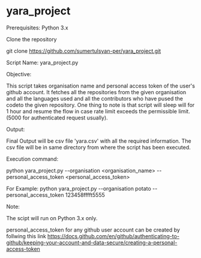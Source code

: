# yara_project

Prerequisites: Python 3.x

Clone the repository

git clone https://github.com/sumertulsyan-per/yara_project.git

Script Name: yara_project.py

Objective:

This script takes organisation name and personal access token of the user's github account.
It fetches all the repositories from the given organisation and all the languages used and all the contributors who have pused the codeto the given repository.
One thing to note is that script will sleep will for 1 hour and resume the flow in case rate limit exceeds the permissible limit. (5000 for authenticated request usually).

Output:

Final Output will be csv file 'yara.csv' with all the required information. The csv file will be in same directory from where the script has been executed.

Execution command:

python yara_project.py --organisation <organisation_name> --personal_access_token <personal_access_token>

For Example: python yara_project.py --organisation potato --personal_access_token 123458fffft5555

Note:

The scipt will run on Python 3.x only.

personal_access_token for any github user account can be created by follwing this link https://docs.github.com/en/github/authenticating-to-github/keeping-your-account-and-data-secure/creating-a-personal-access-token

